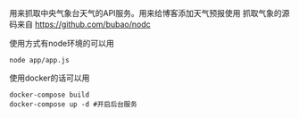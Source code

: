 用来抓取中央气象台天气的API服务。用来给博客添加天气预报使用
抓取气象的源码来自 https://github.com/bubao/nodc

使用方式有node环境的可以用

```
node app/app.js
```

使用docker的话可以用

```
docker-compose build
docker-compose up -d #开启后台服务
```
